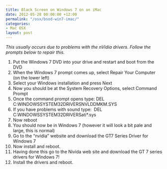 ```yaml
---
title: Black Screen on Windows 7 on an iMac
date: 2012-05-28 00:00:00 +12:00
permalink: "/osx/bsod-win7-imac/"
categories:
- Mac OSX
layout: post
---
```


_This usually occurs due to problems with the nVidia drivers. Follow the prompts below to repair this._

  1. Put the Windows 7 DVD into your drive and restart and boot from the DVD
  2. When the Windows 7 prompt comes up, select Repair Your Computer (on the lower left)
  3. Select your Windows installation and press Next
  4. Now you should be at the System Recovery Options, select Command Prompt
  5. Once the command prompt opens type: DEL C:WINDOWSSYSTEM32DRIVERSNVLDDMKM.SYS
  6. If you have problems with sound type:  DEL C:WINDOWSSYSTEM32DRIVERSati*.sys
  7. Now reboot
  8. You should now be in Windows 7 (however it will look a bit pale and large, this is normal)
  9. Go to the “nvidia” website and download the GT7 Series Driver for Windows 7
 10. Now install and reboot.
 11. Having done this go to the Nivida web site and download the GT 7 series drivers for Windows 7!
 12. Install the drivers and reboot.
